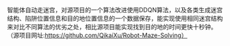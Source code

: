 智能体自动走迷宫，对源项目的一个算法改进使用DDQN算法，以及各类生成迷宫结构、陷阱位置信息和目的地位置信息的一个数据保存，能实现使用相同迷宫结构来对比不同算法的优劣之处，相比源项目能实现找到目的地的时间更快十秒钟。（源项目网址:https://github.com/QikaiXu/Robot-Maze-Solving）
